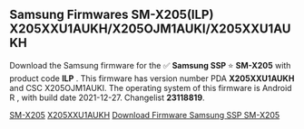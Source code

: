 <h2>Samsung Firmwares SM-X205(ILP) X205XXU1AUKH/X205OJM1AUKI/X205XXU1AUKH</h2>
Download the Samsung firmware for the ✅ <strong>Samsung SSP </strong> ⭐ <strong>SM-X205</strong> with product code <strong>ILP</strong> . This firmware has version number PDA <strong>X205XXU1AUKH</strong> and CSC X205OJM1AUKI. The operating system of this firmware is Android R , with build date 2021-12-27. Changelist <strong>23118819</strong>.

[SM-X205](https://samfirm.shop/samsung/model/SM-X205)
[X205XXU1AUKH](https://samfirm.shop/samsung/pda/X205XXU1AUKH)
[Download Firmware Samsung SSP SM-X205](https://samfirm.shop/samsung/firmware/485831)
